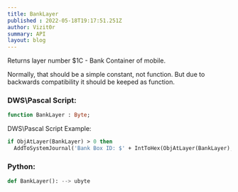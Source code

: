 ```yaml
---
title: BankLayer
published : 2022-05-18T19:17:51.251Z
author: Vizit0r
summary: API
layout: blog
---
```


 

Returns layer number $1C - Bank Container of mobile.

Normally, that should be a simple constant, not function. But due to backwards compatibility it should be keeped as function.

 ### DWS\Pascal Script:

```pascal
function BankLayer : Byte;
```


DWS\Pascal Script Example:

```pascal
if ObjAtLayer(BankLayer) > 0 then 
  AddToSystemJournal('Bank Box ID: $' + IntToHex(ObjAtLayer(BankLayer),8));
```

### Python:

```python
def BankLayer(): --> ubyte
```
